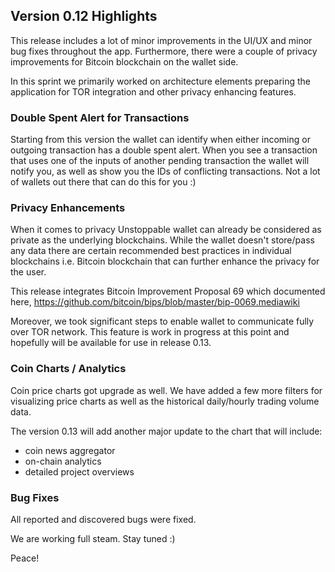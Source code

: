 ## Version 0.12 Highlights

This release includes a lot of minor improvements in the UI/UX and minor bug fixes throughout the app. Furthermore, there were a couple of privacy improvements for Bitcoin blockchain on the wallet side.

In this sprint we primarily worked on architecture elements preparing the application for TOR integration and other privacy enhancing features.

### Double Spent Alert for Transactions

Starting from this version the wallet can identify when either incoming or outgoing transaction has a double spent alert. When you see a transaction that uses one of the inputs of another pending transaction the wallet will notify you, as well as show you the IDs of conflicting transactions. Not a lot of wallets out there that can do this for you :)

### Privacy Enhancements

When it comes to privacy Unstoppable wallet can already be considered as private as the underlying blockchains. While the wallet doesn't store/pass any data there are certain recommended best practices in individual blockchains i.e. Bitcoin blockchain that can further enhance the privacy for the user.

This release integrates Bitcoin Improvement Proposal 69 which documented here, https://github.com/bitcoin/bips/blob/master/bip-0069.mediawiki

Moreover, we took significant steps to enable wallet to communicate fully over TOR network. This feature is work in progress at this point and hopefully will be available for use in release 0.13.

### Coin Charts / Analytics

Coin price charts got upgrade as well. We have added a few more filters for visualizing price charts as well as the historical daily/hourly trading volume data.

The version 0.13 will add another major update to the chart that will include:

- coin news aggregator
- on-chain analytics
- detailed project overviews

### Bug Fixes

All reported and discovered bugs were fixed.

We are working full steam. Stay tuned :)

Peace!
